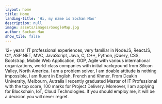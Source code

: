 ```yaml
---
layout: home
title: Home
landing-title: 'Hi, my name is Sochan Mao'
description: null
image: assets/images/GoogleMap.jpg
author: Sochan Mao
show_tile: false
---
```


12+ years’ IT professional experiences, very familiar in NodeJS, ReactJS, C#, ASP.NET, MVC, JavaScript, Java, C, C++, Python, jQuery, CSS, Bootstrap, Mobile Web Application, OOP, Agile with various international organizations, world-class companies with initial background from Silicon Valley, North America. I am a problem solver, I am doable attitude is nothing impossible, I am fluent in English, French and Khmer. From Deakin University, Melbourn, Autralia I recently graduated Master of IT Professional with the top score, 100 marks for Project Delivery. Moreover, I am applying for Blockchain, IoT, Cloud Technologies. If you should employ me, it will be a decision you will never regret. 